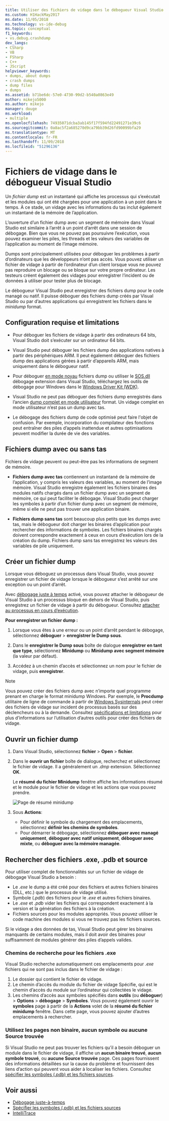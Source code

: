 ```yaml
---
title: Utiliser des fichiers de vidage dans le débogueur Visual Studio | Microsoft Docs
ms.custom: H1HackMay2017
ms.date: 11/05/2018
ms.technology: vs-ide-debug
ms.topic: conceptual
f1_keywords:
- vs.debug.crashdump
dev_langs:
- CSharp
- VB
- FSharp
- C++
- JScript
helpviewer_keywords:
- dumps, about dumps
- crash dumps
- dump files
- dumps
ms.assetid: b71be6dc-57e0-4730-99d2-b540a0863e49
author: mikejo5000
ms.author: mikejo
manager: douge
ms.workload:
- multiple
ms.openlocfilehash: 74935071dcba3ab145f17f594fd22491271e39c6
ms.sourcegitcommit: 0a8ac5f2a685270d9ca79bb39d26fd90099bfa29
ms.translationtype: MT
ms.contentlocale: fr-FR
ms.lasthandoff: 11/09/2018
ms.locfileid: "51296136"
---
```

# <a name="dump-files-in-the-visual-studio-debugger"></a>Fichiers de vidage dans le débogueur Visual Studio

<a name="BKMK_What_is_a_dump_file_"></a> Un *fichier dump* est un instantané qui affiche les processus qui s’exécutait et les modules qui ont été chargées pour une application à un point dans le temps. À ce stade, un vidage avec les informations du tas inclut également un instantané de la mémoire de l’application. 

L’ouverture d’un fichier dump avec un segment de mémoire dans Visual Studio est similaire à l’arrêt à un point d’arrêt dans une session de débogage. Bien que vous ne pouvez pas poursuivre l’exécution, vous pouvez examiner les piles, les threads et les valeurs des variables de l’application au moment de l’image mémoire.

Dumps sont principalement utilisées pour déboguer les problèmes à partir d’ordinateurs que les développeurs n’ont pas accès. Vous pouvez utiliser un fichier de vidage à partir de l’ordinateur d’un client lorsque vous ne pouvez pas reproduire un blocage ou se bloque sur votre propre ordinateur. Les testeurs créent également des vidages pour enregistrer l’incident ou de données à utiliser pour tester plus de blocage. 

Le débogueur Visual Studio peut enregistrer des fichiers dump pour le code managé ou natif. Il puisse déboguer des fichiers dump créés par Visual Studio ou par d’autres applications qui enregistrent les fichiers dans le *minidump* format.

##  <a name="BKMK_Requirements_and_limitations"></a> Configuration requise et limitations

-   Pour déboguer les fichiers de vidage à partir des ordinateurs 64 bits, Visual Studio doit s’exécuter sur un ordinateur 64 bits.

-   Visual Studio peut déboguer les fichiers dump des applications natives à partir des périphériques ARM. Il peut également déboguer des fichiers dump des applications gérées à partir d’appareils ARM, mais uniquement dans le débogueur natif.

-   Pour déboguer [en mode noyau](/windows-hardware/drivers/debugger/kernel-mode-dump-files) fichiers dump ou utiliser le [SOS.dll](/dotnet/framework/tools/sos-dll-sos-debugging-extension) débogage extension dans Visual Studio, téléchargez les outils de débogage pour Windows dans le [Windows Driver Kit (WDK)](/windows-hardware/drivers/download-the-wdk).

-   Visual Studio ne peut pas déboguer des fichiers dump enregistrés dans l’ancien [dump complet en mode utilisateur](/windows/desktop/wer/collecting-user-mode-dumps) format. Un vidage complet en mode utilisateur n’est pas un dump avec tas.

-   Le débogage des fichiers dump de code optimisé peut faire l'objet de confusion. Par exemple, incorporation du compilateur des fonctions peut entraîner des piles d’appels inattendue et autres optimisations peuvent modifier la durée de vie des variables.

##  <a name="BKMK_Dump_files__with_or_without_heaps"></a> Fichiers dump avec ou sans tas

Fichiers de vidage peuvent ou peut-être pas les informations de segment de mémoire.

-   **Fichiers dump avec tas** contiennent un instantané de la mémoire de l’application, y compris les valeurs des variables, au moment de l’image mémoire. Visual Studio enregistre également les fichiers binaires des modules natifs chargés dans un fichier dump avec un segment de mémoire, ce qui peut faciliter le débogage. Visual Studio peut charger les symboles à partir d’un fichier dump avec un segment de mémoire, même si elle ne peut pas trouver une application binaire. 

-   **Fichiers dump sans tas** sont beaucoup plus petits que les dumps avec tas, mais le débogueur doit charger les binaires d’application pour rechercher des informations de symboles. Les fichiers binaires chargés doivent correspondre exactement à ceux en cours d’exécution lors de la création du dump. Fichiers dump sans tas enregistrez les valeurs des variables de pile uniquement.

##  <a name="BKMK_Create_a_dump_file"></a> Créer un fichier dump

Lorsque vous déboguez un processus dans Visual Studio, vous pouvez enregistrer un fichier de vidage lorsque le débogueur s’est arrêté sur une exception ou un point d’arrêt. 

Avec [débogage juste à temps](../debugger/just-in-time-debugging-in-visual-studio.md) activé, vous pouvez attacher le débogueur de Visual Studio à un processus bloqué en dehors de Visual Studio, puis enregistrez un fichier de vidage à partir du débogueur. Consultez [attacher au processus en cours d’exécution](../debugger/attach-to-running-processes-with-the-visual-studio-debugger.md).

**Pour enregistrer un fichier dump :**

1. Lorsque vous êtes à une erreur ou un point d’arrêt pendant le débogage, sélectionnez **déboguer** > **enregistrer le Dump sous**. 

1. Dans le **enregistrer le Dump sous** boîte de dialogue **enregistrer en tant que type**, sélectionnez **Minidump** ou **Minidump avec segment mémoire** (la valeur par défaut).

1. Accédez à un chemin d’accès et sélectionnez un nom pour le fichier de vidage, puis **enregistrer**. 

>[!NOTE]
>Vous pouvez créer des fichiers dump avec n’importe quel programme prenant en charge le format minidump Windows. Par exemple, le **Procdump** utilitaire de ligne de commande à partir de [Windows Sysinternals](http://technet.microsoft.com/sysinternals/default) peut créer des fichiers de vidage sur incident de processus basés sur des déclencheurs ou à la demande. Consultez [spécifications et limitations](../debugger/using-dump-files.md#BKMK_Requirements_and_limitations) pour plus d’informations sur l’utilisation d’autres outils pour créer des fichiers de vidage.

##  <a name="BKMK_Open_a_dump_file"></a> Ouvrir un fichier dump

1. Dans Visual Studio, sélectionnez **fichier** > **Open** > **fichier**.

1. Dans le **ouvrir un fichier** boîte de dialogue, recherchez et sélectionnez le fichier de vidage. Il a généralement un *.dmp* extension. Sélectionnez **OK**.

   Le **résumé du fichier Minidump** fenêtre affiche les informations résumé et le module pour le fichier de vidage et les actions que vous pouvez prendre.

   ![Page de résumé minidump](../debugger/media/dbg_dump_summarypage.png "page de résumé Minidump")

1. Sous **Actions**:
   - Pour définir le symbole du chargement des emplacements, sélectionnez **définir les chemins de symboles**.
   - Pour démarrer le débogage, sélectionnez **déboguer avec managé uniquement**, **déboguer avec natif uniquement**, **déboguer avec mixte**, ou **déboguer avec la mémoire managée**.

##  <a name="BKMK_Find_binaries__symbol___pdb__files__and_source_files"></a> Rechercher des fichiers .exe, .pdb et source

Pour utiliser complet de fonctionnalités sur un fichier de vidage de débogage Visual Studio a besoin :

- Le *.exe* le dump a été créé pour des fichiers et autres fichiers binaires (DLL, etc.) que le processus de vidage utilisé.
- Symbole (*.pdb*) des fichiers pour le *.exe* et autres fichiers binaires.
- Le *.exe* et *.pdb* vider les fichiers qui correspondent exactement à la version et la génération des fichiers à la création.
- Fichiers sources pour les modules appropriés. Vous pouvez utiliser le code machine des modules si vous ne trouvez pas les fichiers sources.

Si le vidage a des données de tas, Visual Studio peut gérer les binaires manquants de certains modules, mais il doit avoir des binaires pour suffisamment de modules générer des piles d’appels valides. 

### <a name="search-paths-for-exe-files"></a>Chemins de recherche pour les fichiers .exe

Visual Studio recherche automatiquement ces emplacements pour *.exe* fichiers qui ne sont pas inclus dans le fichier de vidage :

1. Le dossier qui contient le fichier de vidage.
2. Le chemin d’accès du module du fichier de vidage Spécifie, qui est le chemin d’accès du module sur l’ordinateur qui collectées le vidage.
3. Les chemins d’accès aux symboles spécifiés dans **outils** (ou **déboguer**) > **Options** > **débogage**  >  **Symboles**. Vous pouvez également ouvrir le **symboles** page à partir de la **Actions** volet de la **résumé du fichier minidump** fenêtre. Dans cette page, vous pouvez ajouter d’autres emplacements à rechercher.

### <a name="use-the-no-binary-no-symbols-or-no-source-found-pages"></a>Utilisez les pages non binaire, aucun symbole ou aucune Source trouvée

Si Visual Studio ne peut pas trouver les fichiers qu’il a besoin déboguer un module dans le fichier de vidage, il affiche un **aucun binaire trouvé**, **aucun symbole trouvé**, ou **aucune Source trouvée** page. Ces pages fournissent des informations détaillées sur la cause du problème et fournissent des liens d’action qui peuvent vous aider à localiser les fichiers. Consultez [spécifier les symboles (.pdb) et les fichiers sources](../debugger/specify-symbol-dot-pdb-and-source-files-in-the-visual-studio-debugger.md).

## <a name="see-also"></a>Voir aussi

- [Débogage juste-à-temps](../debugger/just-in-time-debugging-in-visual-studio.md)
- [Spécifier les symboles (.pdb) et les fichiers sources](../debugger/specify-symbol-dot-pdb-and-source-files-in-the-visual-studio-debugger.md)
- [IntelliTrace](../debugger/intellitrace.md)